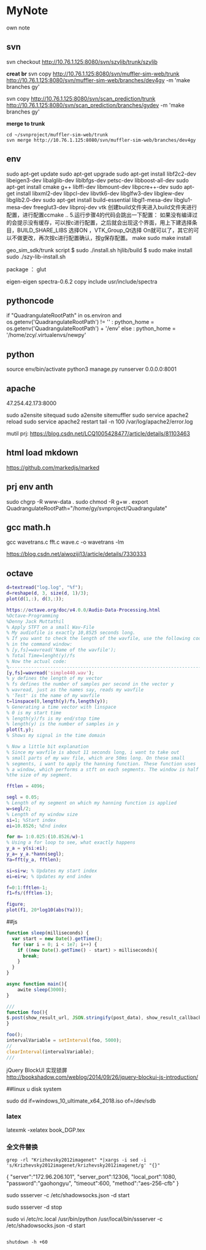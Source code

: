 # MyNote
own note

## svn

svn checkout http://10.76.1.125:8080/svn/szylib/trunk/szylib

**creat br**
svn copy http://10.76.1.125:8080/svn/muffler-sim-web/trunk http://10.76.1.125:8080/svn/muffler-sim-web/branches/dev4gy -m 'make branches gy'

svn copy http://10.76.1.125:8080/svn/scan_prediction/trunk http://10.76.1.125:8080/svn/scan_prediction/branches/gydev -m 'make branches gy'

**merge to trunk**
```
cd ~/svnproject/muffler-sim-web/trunk
svn merge http://10.76.1.125:8080/svn/muffler-sim-web/branches/dev4gy

```

## env

sudo apt-get update
sudo apt-get upgrade
sudo apt-get install libf2c2-dev libeigen3-dev libalglib-dev liblbfgs-dev petsc-dev libboost-all-dev
sudo apt-get install cmake g++ libffi-dev  libmount-dev libpcre++-dev
sudo apt-get install libxml2-dev libpcl-dev libvtk6-dev libglfw3-dev libglew-dev libglib2.0-dev
sudo apt-get install build-essential libgl1-mesa-dev libglu1-mesa-dev freeglut3-dev libproj-dev
vtk
	创建build文件夹进入build文件夹进行配置，进行配置ccmake .. 
	5.运行步骤4的代码会跳出一下配置：
	如果没有编译过的会提示没有缓存，可以按c进行配置，之后就会出现这个界面，用上下建选择条目，BUILD_SHARE_LIBS 选择ON ，VTK_Group_Qt选择 On就可以了，其它的可以不做更改，再次按c进行配置确认，按g保存配置。
	make
	sudo make install

geo_sim_sdk/trunk script $ sudo ./install.sh 
hjlib/build $ sudo make install
sudo ./szy-lib-install.sh 

package ： glut 

eigen-eigen
spectra-0.6.2 copy include usr/include/spectra


## pythoncode

if "QuadrangulateRootPath" in os.environ and os.getenv('QuadrangulateRootPath') != '' :
    python_home = os.getenv('QuadrangulateRootPath') + '/env'
else :
    python_home = '/home/zcy/.virtualenvs/newpy'

## python

source env/bin/activate 
python3 manage.py runserver 0.0.0.0:8001

## apache

47.254.42.173:8000

sudo a2ensite sitequad
sudo a2ensite sitemuffler
sudo service apache2 reload
sudo service apache2 restart
tail -n 100 /var/log/apache2/error.log

mutil prj:
https://blog.csdn.net/LCQ1005428477/article/details/81103463


## html load mkdown
https://github.com/markedjs/marked

## prj env anth
sudo chgrp -R www-data .
sudo chmod -R g+w .
export QuadrangulateRootPath="/home/gy/svnproject/Quadrangulate"

## gcc math.h
gcc wavetrans.c fft.c wave.c -o wavetrans -lm

https://blog.csdn.net/aiwoziji13/article/details/7330333


## octave
```m
d=textread("log.log", "%f");
d=reshape(d, 3, size(d, 1)/3);
plot(d(1,:), d(3,:));

https://octave.org/doc/v4.0.0/Audio-Data-Processing.html
%Octave-Programming 
%Denny Jack Muttathil
% Apply STFT on a small Wav-File
% My audiofile is exactly 10,8525 seconds long.
% If you want to check the length of the wavfile, use the following code 
% in the command window:
% [y,fs]=wavread('Name of the wavfile');
% Total Time=lenght(y)/fs 
% Now the actual code: 
%------------------------------------------------------------------------
[y,fs]=wavread('simple440.wav');
% y defines the length of my vector
% fs defines the number of samples per second in the vector y
% wavread, just as the names say, reads my wavfile
% 'Test' is the name of my wavfile 
t=linspace(0,length(y)/fs,length(y));
% Generating a time vector with linspace
% 0 is my start time
% length(y)/fs is my end/stop time
% length(y) is the number of samples in y 
plot(t,y);
% Shows my signal in the time domain

% Now a little bit explanation
% Since my wavfile is about 11 seconds long, i want to take out
% small parts of my wav file, which are 50ms long. On these small
% segments, i want to apply the hanning function. These function uses 
% a window, which performs a stft on each segments. The window is half  
%the size of my segment.

fftlen = 4096; 

segl = 0.05; 
% Length of my segment on which my hanning function is applied
w=segl/2;
% Length of my window size
si=1; %Start index
ei=10.8526; %End index

for m= 1:0.025:(10.8526/w)-1
% Using a for loop to see, what exactly happens
y_a = y(si:ei); 
y_a= y_a.*hann(segl);
Ya=fft(y_a, fftlen);

si=si+w; % Updates my start index 
ei=ei+w; % Updates my end index 

f=0:1:fftlen-1;
f1=fs/(fftlen-1);

figure; 
plot(f1, 20*log10(abs(Ya)));

```


##js
```js
function sleep(milliseconds) {
  var start = new Date().getTime();
  for (var i = 0; i < 1e7; i++) {
    if ((new Date().getTime() - start) > milliseconds){
      break;
    }
  }
}

async function main(){
	awite sleep(3000);
}

///
function foo(){
$.post(show_result_url, JSON.stringify(post_data), show_result_callback);
}

foo();
intervalVariable = setInterval(foo, 5000);
//
clearInterval(intervalVariable);
///
```

jQuery BlockUI 实现锁屏
http://bookshadow.com/weblog/2014/09/26/jquery-blockui-js-introduction/

##linux u disk system

sudo dd if=windows_10_ultimate_x64_2018.iso of=/dev/sdb


### latex 
latexmk -xelatex book_DGP.tex

### 全文件替换
```
grep -rl "Krizhevsky2012imagenet" *|xargs -i sed -i 's/Krizhevsky2012imagenet/krizhevsky2012imagenet/g' "{}"

```

{
  "server":"172.96.206.101",
  "server_port":12306,
  "local_port":1080,
  "password":"gaohongyu",
  "timeout":600,
  "method":"aes-256-cfb"
}

sudo ssserver -c /etc/shadowsocks.json -d start

sudo ssserver -d stop

sudo vi /etc/rc.local
/usr/bin/python /usr/local/bin/ssserver -c /etc/shadowsocks.json -d start


```

shutdown -h +60
